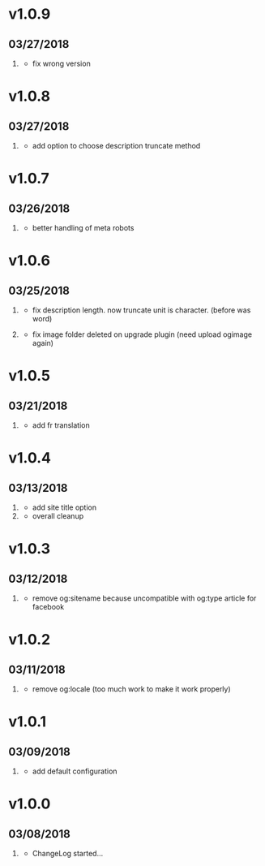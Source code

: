 # v1.0.9
## 03/27/2018

1. [](#bugfix)
   * fix wrong version

# v1.0.8
## 03/27/2018

1. [](#new)
   * add option to choose description truncate method

# v1.0.7
## 03/26/2018

1. [](#improved)
   * better handling of meta robots

# v1.0.6
## 03/25/2018

1. [](#bugfix)
   * fix description length. now truncate unit is character. (before was word)

1. [](#bugfix)
   * fix image folder deleted on upgrade plugin (need upload ogimage again)

# v1.0.5
## 03/21/2018

1. [](#new)
   * add fr translation

# v1.0.4
## 03/13/2018

1. [](#new)
   * add site title option
1. [](#improved)
   * overall cleanup

# v1.0.3
## 03/12/2018

1. [](#bugfix)
   * remove og:sitename because uncompatible with og:type article for facebook

# v1.0.2
## 03/11/2018

1. [](#bugfix)
   * remove og:locale (too much work to make it work properly)

# v1.0.1
## 03/09/2018

1. [](#bugfix)
   * add default configuration

# v1.0.0
## 03/08/2018

1. [](#new)
   * ChangeLog started...
